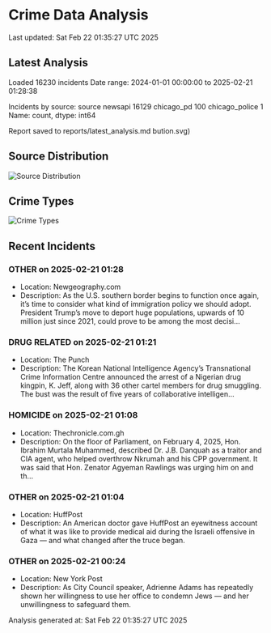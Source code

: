 # Crime Data Analysis
Last updated: Sat Feb 22 01:35:27 UTC 2025

## Latest Analysis

Loaded 16230 incidents
Date range: 2024-01-01 00:00:00 to 2025-02-21 01:28:38

Incidents by source:
source
newsapi           16129
chicago_pd          100
chicago_police        1
Name: count, dtype: int64

Report saved to reports/latest_analysis.md
bution.svg)

## Source Distribution
![Source Distribution](images/source_distribution.svg)

## Crime Types
![Crime Types](images/crime_types.svg)

## Recent Incidents

### OTHER on 2025-02-21 01:28
- Location: Newgeography.com
- Description: As the U.S. southern border begins to function once again, it’s time to consider what kind of immigration policy we should adopt. President Trump’s move to deport huge populations, upwards of 10 million just since 2021, could prove to be among the most decisi…


### DRUG RELATED on 2025-02-21 01:21
- Location: The Punch
- Description: The Korean National Intelligence Agency’s Transnational Crime Information Centre announced the arrest of a Nigerian drug kingpin, K. Jeff, along with 36 other cartel members for drug smuggling. The bust was the result of five years of collaborative intelligen…


### HOMICIDE on 2025-02-21 01:08
- Location: Thechronicle.com.gh
- Description: On the floor of Parliament, on February 4, 2025, Hon. Ibrahim Murtala Muhammed, described Dr. J.B. Danquah as a traitor and CIA agent, who helped overthrow Nkrumah and his CPP government. It was said that Hon. Zenator Agyeman Rawlings was urging him on and th…


### OTHER on 2025-02-21 01:04
- Location: HuffPost
- Description: An American doctor gave HuffPost an eyewitness account of what it was like to provide medical aid during the Israeli offensive in Gaza — and what changed after the truce began.


### OTHER on 2025-02-21 00:24
- Location: New York Post
- Description: As City Council speaker, Adrienne Adams has repeatedly shown her willingness to use her office to condemn Jews — and her unwillingness to safeguard them.

Analysis generated at: Sat Feb 22 01:35:27 UTC 2025
